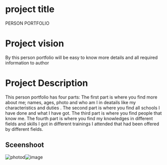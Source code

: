 # project title
PERSON PORTFOLIO
# Project vision
By this person portfolio will be easy to know more details and all required information to author 
# Project Description
This person portfolio  has four parts: The first part is where you find more about me; names, ages, photo and who am I in deatails like my characteristics and duties . The second part is where  you find all schools I have done and what I have got. The third part is where  you find  people that know me. The fourth part is where  you find my knowledges in different fields and skills I got in different trainings I attended that had been offered by different fields.
## Sceenshoot
![photod](https://user-images.githubusercontent.com/106772337/177340134-cfedc06c-d8c9-4ba2-88d2-4abc31e0f752.PNG)![image](https://user-images.githubusercontent.com/106772337/177340757-afa6ea2b-60f4-4fed-8f34-6bee2d4f9c6a.png)

